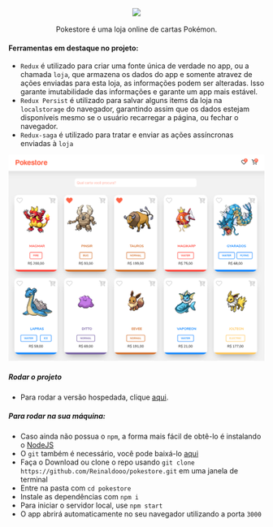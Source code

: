 <p  align="center">
<img  height="200px"  src="./docs/js.svg">
</p>

<p  align="center">
Pokestore é uma loja online de cartas Pokémon.
</p>

#### Ferramentas em destaque no projeto:

* ```Redux``` é utilizado para criar uma fonte única de verdade no app, ou a chamada `loja`, que armazena os dados do app e somente atravez de ações enviadas para esta loja, as informações podem ser alteradas. Isso garante imutabilidade das informações e garante um app mais estável.
* `Redux Persist` é utilizado para salvar alguns items da loja na `localstorage` do navegador, garantindo assim que os dados estejam disponíveis mesmo se o usuário recarregar a página, ou fechar o navegador.
* `Redux-saga` é utilizado para tratar e enviar as ações assíncronas enviadas à `loja`

![Example](/docs/Example.png)

##### Rodar o projeto

* Para rodar a versão hospedada, clique [aqui](https://pokestore-reinaldo.netlify.app/).

##### Para rodar na sua máquina:

* Caso ainda não possua o `npm`, a forma mais fácil de obtê-lo é instalando o [NodeJS](https://nodejs.org/en/download/)
* O `git` também é necessário, você pode baixá-lo [aqui](https://git-scm.com/)
* Faça o Download ou clone o repo usando `git clone https://github.com/Reinaldooo/pokestore.git` em uma janela de terminal
* Entre na pasta com `cd pokestore`
* Instale as dependências com `npm i`
* Para iniciar o servidor local, use `npm start`
* O app abrirá automaticamente no seu navegador utilizando a porta `3000`
